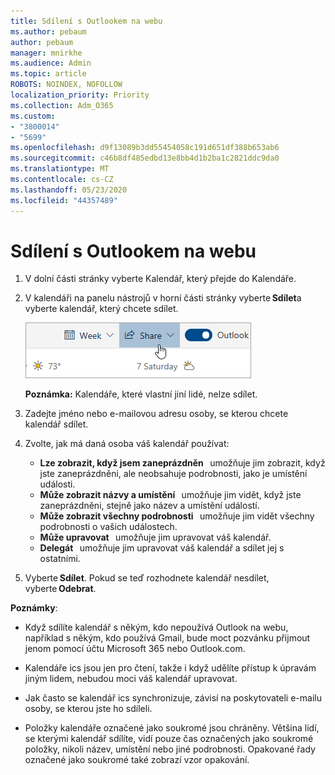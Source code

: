 ```yaml
---
title: Sdílení s Outlookem na webu
ms.author: pebaum
author: pebaum
manager: mnirkhe
ms.audience: Admin
ms.topic: article
ROBOTS: NOINDEX, NOFOLLOW
localization_priority: Priority
ms.collection: Adm_O365
ms.custom:
- "3800014"
- "5699"
ms.openlocfilehash: d9f13089b3dd55454058c191d651df388b653ab6
ms.sourcegitcommit: c46b8df485edbd13e8bb4d1b2ba1c2821ddc9da0
ms.translationtype: MT
ms.contentlocale: cs-CZ
ms.lasthandoff: 05/23/2020
ms.locfileid: "44357489"
---
```

# <a name="sharing-with-outlook-on-the-web"></a>Sdílení s Outlookem na webu

1. V dolní části stránky vyberte Kalendář, který přejde do Kalendáře.

2. V kalendáři na panelu nástrojů v horní části stránky vyberte **Sdílet**a vyberte kalendář, který chcete sdílet. 

    ![Sdílet kalendář](media/share-calendar.png)

    **Poznámka:** Kalendáře, které vlastní jiní lidé, nelze sdílet.

3. Zadejte jméno nebo e-mailovou adresu osoby, se kterou chcete kalendář sdílet.

4. Zvolte, jak má daná osoba váš kalendář používat: 
    - **Lze zobrazit, když jsem zaneprázdněn**   umožňuje jim zobrazit, když jste zaneprázdněni, ale neobsahuje podrobnosti, jako je umístění události. 
    - **Může zobrazit názvy a umístění**   umožňuje jim vidět, když jste zaneprázdněni, stejně jako název a umístění událostí. 
    - **Může zobrazit všechny podrobnosti**   umožňuje jim vidět všechny podrobnosti o vašich událostech. 
    - **Může upravovat**   umožňuje jim upravovat váš kalendář. 
    - **Delegát**   umožňuje jim upravovat váš kalendář a sdílet jej s ostatními.

5. Vyberte **Sdílet**. Pokud se teď rozhodnete kalendář nesdílet, vyberte **Odebrat**. 

**Poznámky**:  

- Když sdílíte kalendář s někým, kdo nepoužívá Outlook na webu, například s někým, kdo používá Gmail, bude moct pozvánku přijmout jenom pomocí účtu Microsoft 365 nebo Outlook.com. 

- Kalendáře ics jsou jen pro čtení, takže i když udělíte přístup k úpravám jiným lidem, nebudou moci váš kalendář upravovat. 

- Jak často se kalendář ics synchronizuje, závisí na poskytovateli e-mailu osoby, se kterou jste ho sdíleli. 

- Položky kalendáře označené jako soukromé jsou chráněny. Většina lidí, se kterými kalendář sdílíte, vidí pouze čas označených jako soukromé položky, nikoli název, umístění nebo jiné podrobnosti. Opakované řady označené jako soukromé také zobrazí vzor opakování.

